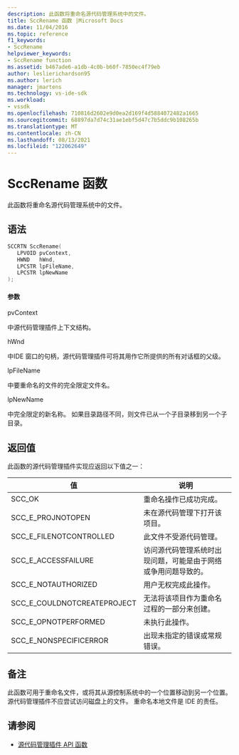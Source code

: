 ```yaml
---
description: 此函数将重命名源代码管理系统中的文件。
title: SccRename 函数 |Microsoft Docs
ms.date: 11/04/2016
ms.topic: reference
f1_keywords:
- SccRename
helpviewer_keywords:
- SccRename function
ms.assetid: b467ade6-a1db-4c0b-b60f-7850ec4f79eb
author: leslierichardson95
ms.author: lerich
manager: jmartens
ms.technology: vs-ide-sdk
ms.workload:
- vssdk
ms.openlocfilehash: 710816d2602e9d0ea2d169f4d5884072482a1665
ms.sourcegitcommit: 68897da7d74c31ae1ebf5d47c7b5ddc9b108265b
ms.translationtype: MT
ms.contentlocale: zh-CN
ms.lasthandoff: 08/13/2021
ms.locfileid: "122062649"
---
```

# <a name="sccrename-function"></a>SccRename 函数
此函数将重命名源代码管理系统中的文件。

## <a name="syntax"></a>语法

```cpp
SCCRTN SccRename(
   LPVOID pvContext,
   HWND   hWnd,
   LPCSTR lpFileName,
   LPCSTR lpNewName
);
```

#### <a name="parameters"></a>参数
 pvContext

中源代码管理插件上下文结构。

 hWnd

中IDE 窗口的句柄，源代码管理插件可将其用作它所提供的所有对话框的父级。

 lpFileName

中要重命名的文件的完全限定文件名。

 lpNewName

中完全限定的新名称。 如果目录路径不同，则文件已从一个子目录移到另一个子目录。

## <a name="return-value"></a>返回值
 此函数的源代码管理插件实现应返回以下值之一：

|值|说明|
|-----------|-----------------|
|SCC_OK|重命名操作已成功完成。|
|SCC_E_PROJNOTOPEN|未在源代码管理下打开该项目。|
|SCC_E_FILENOTCONTROLLED|此文件不受源代码管理。|
|SCC_E_ACCESSFAILURE|访问源代码管理系统时出现问题，可能是由于网络或争用问题导致的。|
|SCC_E_NOTAUTHORIZED|用户无权完成此操作。|
|SCC_E_COULDNOTCREATEPROJECT|无法将该项目作为重命名过程的一部分来创建。|
|SCC_E_OPNOTPERFORMED|未执行此操作。|
|SCC_E_NONSPECIFICERROR|出现未指定的错误或常规错误。|

## <a name="remarks"></a>备注
 此函数可用于重命名文件，或将其从源控制系统中的一个位置移动到另一个位置。 源代码管理插件不应尝试访问磁盘上的文件。 重命名本地文件是 IDE 的责任。

## <a name="see-also"></a>请参阅
- [源代码管理插件 API 函数](../extensibility/source-control-plug-in-api-functions.md)
